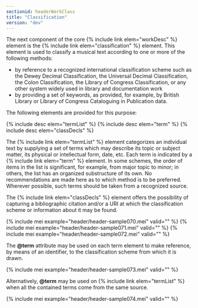 ```yaml
---
sectionid: headerWorkClass
title: "Classification"
version: "dev"
---
```


The next component of the core {% include link elem="workDesc" %} element is the {% include link elem="classification" %} element. This element is used to classify a musical text according to one or more of the following methods:

- by reference to a recognized international classification scheme such as the Dewey Decimal Classification, the Universal Decimal Classification, the Colon Classification, the Library of Congress Classification, or any other system widely used in library and documentation work
- by providing a set of keywords, as provided, for example, by British Library or Library of Congress Cataloguing in Publication data.

The following elements are provided for this purpose:

{% include desc elem="termList" %}
{% include desc elem="term" %}
{% include desc elem="classDecls" %}

The {% include link elem="termList" %} element categorizes an individual text by supplying a set of terms which may describe its topic or subject matter, its physical or intellectual form, date, etc. Each term is indicated by a {% include link elem="term" %} element. In some schemes, the order of items in the list is significant, for example, from major topic to minor; in others, the list has an organized substructure of its own. No recommendations are made here as to which method is to be preferred. Wherever possible, such terms should be taken from a recognized source.

The {% include link elem="classDecls" %} element offers the possibility of capturing a bibliographic citation and/or a URI at which the classification scheme or information about it may be found.

{% include mei example="header/header-sample070.mei" valid="" %}
{% include mei example="header/header-sample071.mei" valid="" %}
{% include mei example="header/header-sample072.mei" valid="" %}

The **@term** attribute may be used on each term element to make reference, by means of an identifier, to the classification scheme from which it is drawn.

{% include mei example="header/header-sample073.mei" valid="" %}

Alternatively, **@term** may be used on {% include link elem="termList" %} when all the contained terms come from the same source.

{% include mei example="header/header-sample074.mei" valid="" %}
